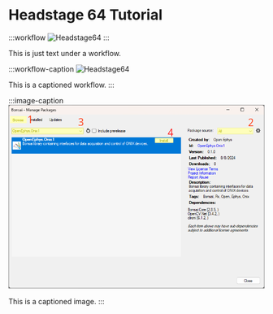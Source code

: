 # Headstage 64 Tutorial


:::workflow
![Headstage64](../workflows/examples/Headstage64.bonsai)
:::

This is just text under a workflow.

:::workflow-caption
![Headstage64](../workflows/examples/Headstage64.bonsai)

This is a captioned workflow.
:::

:::image-caption
![operator](../images/bonsai-install-OpenEphys.Onix1.webp)

This is a captioned image.
:::

